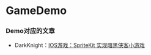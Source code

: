 # GameDemo

### Demo对应的文章

- DarkKnight：[IOS游戏：SpriteKit 实现暗黑侠客小游戏](https://www.jianshu.com/p/5d33ff1da1eb)
